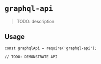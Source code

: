 # `graphql-api`

> TODO: description

## Usage

```
const graphqlApi = require('graphql-api');

// TODO: DEMONSTRATE API
```
